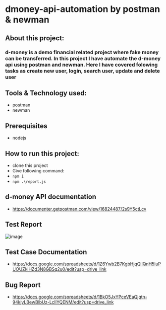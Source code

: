 # dmoney-api-automation by postman & newman

## About this project:
### d-money is a demo financial related project where fake money can be transferred. In this project I have automate the d-money api using postman and newman. Here I have covered folowing tasks as create new user, login, search user, update and delete user

## Tools & Technology used:
- postman
- newman

## Prerequisites
- nodejs

## How to run this project:
- clone this project
- Give following command:
- ``` npm i ```
- ``` npm .\report.js ```

## d-money API documentation
- https://documenter.getpostman.com/view/16824487/2s9Y5ctLcv

## Test Report
![image](https://github.com/toufasaha/dmoney-api-automation-postman-newman-b8/assets/55781612/322f798f-40d3-413a-b9cf-69b212d41a02)

## Test Case Documentation
- https://docs.google.com/spreadsheets/d/1Z6Ywb2B7KgbHjqQiIQnH5IuPUOUZkiHZd3N8GBSq2u0/edit?usp=drive_link

## Bug Report
- https://docs.google.com/spreadsheets/d/1BkO5JxYPceVEaQjqtn-94kjvLBewBlbUz-LclIYQENM/edit?usp=drive_link

